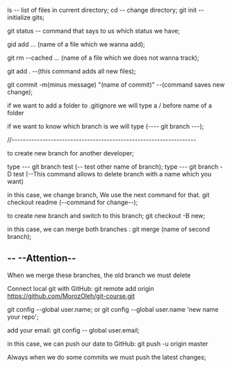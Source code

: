 ls -- list of files in current directory;
cd -- change directory;
git init -- initialize gits;

git status -- command that says to us which status we have;

gid add ... (name of a file which we wanna add);

git rm --cached ... (name of a file which we does not wanna track);

git add . --(this command adds all new files);

git commit -m(minus message) "(name of commit)" --(command saves new change);

if we want to add a folder to .gitignore we will type a / before name of a folder

if we want to know which branch is we will type (---- git branch ---);

//------------------------------------------------------------------

to create new branch for another developer;

type --- git branch test (-- test other name of branch);
type --- git branch -D test (--This command allows to delete branch with a name which you want)

in this case, we change branch, We use the next command for that.
git checkout readme (--command for change--);

to create new branch and switch to this branch;
git checkout -B new;

in this case, we can merge both branches :
git merge (name of second branch);

--
--Attention--
--
When we merge these branches, the old branch we must delete

Connect local git with GitHub:
git remote add origin https://github.com/MorozOleh/git-course.git

git config --global user.name;
or
git config --global user.name 'new name your repo';

add your email:
git config -- global user.email;

in this case, we can push our date to GitHub:
git push -u origin master

Always when we do some commits we must push the latest changes;
